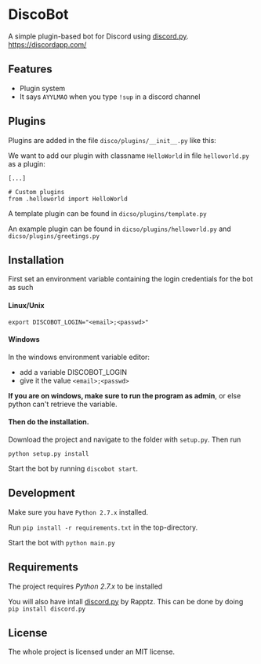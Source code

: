 # DiscoBot

A simple plugin-based bot for Discord using [discord.py](https://github.com/Rapptz/discord.py). https://discordapp.com/

Features
--------
- Plugin system
- It says `AYYLMAO` when you type `!sup` in a discord channel

Plugins
-------

Plugins are added in the file `disco/plugins/__init__.py` like this:

We want to add our plugin with classname `HelloWorld` in file `helloworld.py` as a plugin:

```
[...]

# Custom plugins
from .helloworld import HelloWorld

```

A template plugin can be found in `dicso/plugins/template.py`

An example plugin can be found in `dicso/plugins/helloworld.py` and `dicso/plugins/greetings.py`

Installation
------------

First set an environment variable containing the login credentials for the bot as such

#### Linux/Unix
```
export DISCOBOT_LOGIN="<email>;<passwd>"
```

#### Windows

In the windows environment variable editor:
- add a variable DISCOBOT_LOGIN
- give it the value `<email>;<passwd>`

**If you are on windows, make sure to run the program as admin**, or else python
can't retrieve the variable.

#### Then do the installation.

Download the project and navigate to the folder with `setup.py`. Then run 

```
python setup.py install
```

Start the bot by running `discobot start`.

Development
-----------
Make sure you have `Python 2.7.x` installed.

Run `pip install -r requirements.txt` in the top-directory.

Start the bot with `python main.py`

Requirements
------------
The project requires *Python 2.7.x* to be installed

You will also have intall [discord.py](https://github.com/Rapptz/discord.py) by Rapptz. This can be done by doing `pip install discord.py`

License
-------
The whole project is licensed under an MIT license.